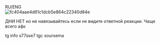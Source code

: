 RU/ENG                   
![fc404aae4d61c1dcb5e864c22340d84e](https://github.com/user-attachments/assets/89a4e162-9e39-4582-9d4f-ea4e006af36b)

ДНИ НЕТ но не навязывайтесь если не видите ответной реакции. Чаще всего афк             

tg info s77sse7
tgc soursema                                              


































<!---
SemaSour/SemaSour is a ✨ special ✨ repository because its `README.md` (this file) appears on your GitHub profile.
You can click the Preview link to take a look at your changes.
--->
